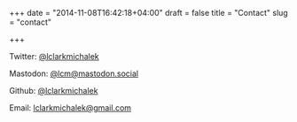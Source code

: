 +++
date = "2014-11-08T16:42:18+04:00"
draft = false
title = "Contact"
slug = "contact"

+++

Twitter: [@lclarkmichalek](https://twitter.com/lclarkmichalek)

Mastodon: [@lcm@mastodon.social](https://mastodon.social/web/accounts/28173)

Github: [@lclarkmichalek](https://github.com/lclarkmichalek)

Email: lclarkmichalek@gmail.com
